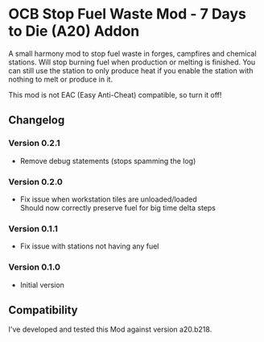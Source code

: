 # OCB Stop Fuel Waste Mod - 7 Days to Die (A20) Addon

A small harmony mod to stop fuel waste in forges, campfires and
chemical stations. Will stop burning fuel when production or melting
is finished. You can still use the station to only produce heat if
you enable the station with nothing to melt or produce in it.

This mod is not EAC (Easy Anti-Cheat) compatible, so turn it off!

## Changelog

### Version 0.2.1

- Remove debug statements (stops spamming the log)

### Version 0.2.0

- Fix issue when workstation tiles are unloaded/loaded  
  Should now correctly preserve fuel for big time delta steps

### Version 0.1.1

- Fix issue with stations not having any fuel

### Version 0.1.0

- Initial version

## Compatibility

I've developed and tested this Mod against version a20.b218.

[1]: https://github.com/OCB7D2D/A20BepInExPreloader